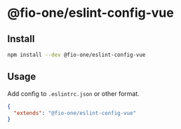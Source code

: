 # @fio-one/eslint-config-vue

## Install

```bash
npm install --dev @fio-one/eslint-config-vue
```

## Usage

Add config to `.eslintrc.json` or other format.

```json
{
  "extends": "@fio-one/eslint-config-vue"
}
```
